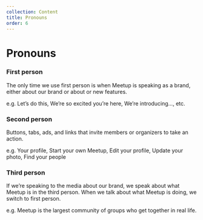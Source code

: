 ```yaml
---
collection: Content
title: Pronouns
order: 6
---
```


# Pronouns


### First person
The only time we use first person is when Meetup is speaking as a brand, either about our brand or about or new features.

e.g. Let’s do this, We’re so excited you’re here, We’re introducing…, etc.


### Second person 
Buttons, tabs, ads, and links that invite members or organizers to take an action.

e.g. Your profile, Start your own Meetup, Edit your profile, Update your photo, Find your people


### Third person 
If we’re speaking to the media about our brand, we speak about what Meetup is in the third person. When we talk about what Meetup is doing, we switch to first person.

e.g. Meetup is the largest community of groups who get together in real life.

